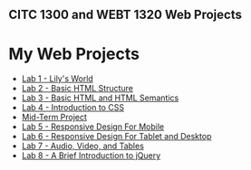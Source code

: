 ## CITC 1300 and WEBT 1320 Web Projects
<h1>My Web Projects</h1>

<ul>
    <li><a href="Lab%201/index.html">Lab 1 - Lily's World</a></li>
    <li><a href="Lab%202/Index.html">Lab 2 - Basic HTML Structure</a></li>
    <li><a href="lab%203/index.html">Lab 3 - Basic HTML and HTML Semantics</a></li>
    <li><a href="Lab%204/index.html">Lab 4 - Introduction to CSS</a></li>
    <li><a href="midterm/index.html"> Mid-Term Project</a></li>
    <li><a href="Lab%205/index.html">Lab 5 - Responsive Design For Mobile</a></li>
    <li><a href="Lab%206/index.html">Lab 6 - Responsive Design For Tablet and Desktop</a></li>
    <li><a href="Lab%207/index.html">Lab 7 - Audio, Video, and Tables</a></li>
    <li><a href="Lab%208/index.html">Lab 8 - A Brief Introduction to jQuery</a></li>
</ul>


